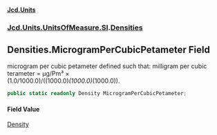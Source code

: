 #### [Jcd.Units](index.md 'index')
### [Jcd.Units.UnitsOfMeasure.SI](Jcd.Units.UnitsOfMeasure.SI.md 'Jcd.Units.UnitsOfMeasure.SI').[Densities](Densities.md 'Jcd.Units.UnitsOfMeasure.SI.Densities')

## Densities.MicrogramPerCubicPetameter Field

microgram per cubic petameter defined such that: milligram per cubic terameter = μg/Pm³ ×  
(1.0/1000.0)/((1000.0)*(1000.0)*(1000.0)).

```csharp
public static readonly Density MicrogramPerCubicPetameter;
```

#### Field Value
[Density](Density.md 'Jcd.Units.UnitTypes.Density')